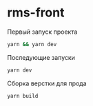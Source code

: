 # rms-front

Первый запуск проекта 

```bash
yarn && yarn dev
```

Последующие запуски

```bash
yarn dev
```

Сборка верстки для прода

```bash
yarn build
```

